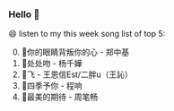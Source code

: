 ### Hello 👋

😄 listen to my this week song list of top 5:

0. 🌈你的眼睛背叛你的心 - 郑中基
1. 🌈处处吻 - 杨千嬅
2. 🌈飞 - 王恩信Est/二胖u（王訫）
3. 🌈四季予你 - 程响
4. 🌈最美的期待 - 周笔畅

